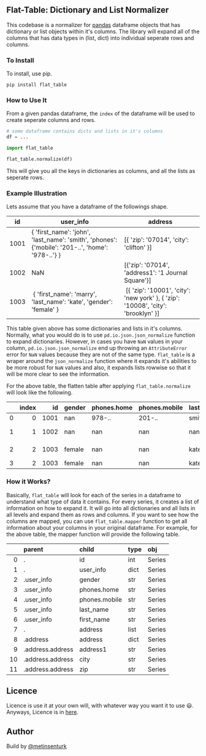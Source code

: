 ## Flat-Table: Dictionary and List Normalizer

This codebase is a normalizer for [pandas](https://pandas.pydata.org/) dataframe objects that has dictionary or list objects within it's columns. The library will expand all of the columns that has data types in (list, dict) into individual seperate rows and columns.

### To Install

To install, use pip.

```
pip install flat_table
```

### How to Use It

From a given pandas dataframe, the `index` of the dataframe will be used to create seperate columns and rows. 

``` python
# some dataframe contains dicts and lists in it's columns
df = ...
```

``` python
import flat_table

flat_table.normalize(df)
```

This will give you all the keys in dictionaries as columns, and all the lists as seperate rows.

### Example Illustration

Lets assume that you have a dataframe of the followings shape.


id | user_info | address
-- | --------- | ------ |
1001 | { 'first_name': 'john', 'last_name': 'smith', 'phones': {'mobile': '201-..', 'home': '978-..'} }| [{ 'zip': '07014', 'city': 'clifton' }] |
1002 | NaN| [{'zip': '07014', 'address1': '1 Journal Square'}]|
1003 | { 'first_name': 'marry', 'last_name': 'kate', 'gender': 'female'  } | [{ 'zip': '10001', 'city': 'new york' }, { 'zip': '10008', 'city': 'brooklyn' }]|


This table given above has some dictionaries and lists in it's columns. Normally, what you would do is to use `pd.io.json.json_normalize` function to expand dictionaries. However, in cases you have `NaN` values in your column, `pd.io.json.json_normalize` end up throwing an `AttributeError` error for `NaN` values because they are not of the same type. `flat_table` is a wraper around the `json_normalize` function where it expands it's abilities to be more robust for `NaN` values and also, it expands lists rowwise so that it will be more clear to see the information.

For the above table, the flatten table after applying `flat_table.normalize` will look like the following.

|    |   index |   id | gender   | phones.home   | phones.mobile   | last_name   | first_name   | address1         | city     |   zip |
|---:|--------:|-----:|:---------|:--------------|:----------------|:------------|:-------------|:-----------------|:---------|------:|
|  0 |       0 | 1001 | nan      | 978-..        | 201-..          | smith       | john         | nan              | clifton  | 07014 |
|  1 |       1 | 1002 | nan      | nan           | nan             | nan         | nan          | 1 Journal Square | nan      | 07014 |
|  2 |       2 | 1003 | female   | nan           | nan             | kate        | marry        | nan              | new york | 10001 |
|  3 |       2 | 1003 | female   | nan           | nan             | kate        | marry        | nan              | brooklyn | 10008 |


### How it Works?

Basically, `flat_table` will look for each of the series in a dataframe to understand what type of data it contains. For every series, it creates a list of information on how to expand it. It will go into all dictionaries and all lists in all levels and expand them as rows and columns. If you want to see how the columns are mapped, you can use `flat_table.mapper` function to get all information about your columns in your original dataframe. For example, for the above table, the mapper function will provide the following table.

|    | parent           | child         | type   | obj    |
|---:|:-----------------|:--------------|:-------|:-------|
|  0 | .                | id            | int    | Series |
|  1 | .                | user_info     | dict   | Series |
|  2 | .user_info       | gender        | str    | Series |
|  3 | .user_info       | phones.home   | str    | Series |
|  4 | .user_info       | phones.mobile | str    | Series |
|  5 | .user_info       | last_name     | str    | Series |
|  6 | .user_info       | first_name    | str    | Series |
|  7 | .                | address       | list   | Series |
|  8 | .address         | address       | dict   | Series |
|  9 | .address.address | address1      | str    | Series |
| 10 | .address.address | city          | str    | Series |
| 11 | .address.address | zip           | str    | Series |

## Licence

Licence is use it at your own will, with whatever way you want it to use :smiley:. Anyways, Licence is in [here](./LICENCE).

## Author

Build by [@metinsenturk](https://github.com/metinsenturk/)